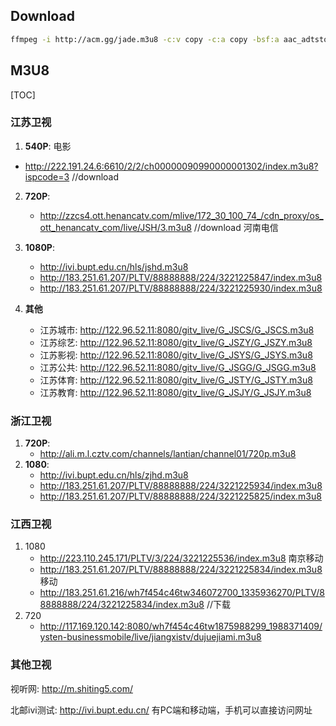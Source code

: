 ## Download

```bash
ffmpeg -i http://acm.gg/jade.m3u8 -c:v copy -c:a copy -bsf:a aac_adtstoasc 1.mp4
```



## M3U8

[TOC]

### 江苏卫视
1. **540P**: 电影
  - http://222.191.24.6:6610/2/2/ch00000090990000001302/index.m3u8?ispcode=3   //download
2. **720P**:

   - http://zzcs4.ott.henancatv.com/mlive/172_30_100_74_/cdn_proxy/os_ott_henancatv_com/live/JSH/3.m3u8  	//download 河南电信
3. **1080P**: 
   - http://ivi.bupt.edu.cn/hls/jshd.m3u8 
   - http://183.251.61.207/PLTV/88888888/224/3221225847/index.m3u8
   - http://183.251.61.207/PLTV/88888888/224/3221225930/index.m3u8



4. **其他**
   - 江苏城市: http://122.96.52.11:8080/gitv_live/G_JSCS/G_JSCS.m3u8
   - 江苏综艺: http://122.96.52.11:8080/gitv_live/G_JSZY/G_JSZY.m3u8
   - 江苏影视: http://122.96.52.11:8080/gitv_live/G_JSYS/G_JSYS.m3u8
   - 江苏公共: http://122.96.52.11:8080/gitv_live/G_JSGG/G_JSGG.m3u8
   - 江苏体育: http://122.96.52.11:8080/gitv_live/G_JSTY/G_JSTY.m3u8
   - 江苏教育: http://122.96.52.11:8080/gitv_live/G_JSJY/G_JSJY.m3u8


### 浙江卫视
1. **720P**: 
   - http://ali.m.l.cztv.com/channels/lantian/channel01/720p.m3u8
2. **1080**:
   - http://ivi.bupt.edu.cn/hls/zjhd.m3u8
   - http://183.251.61.207/PLTV/88888888/224/3221225934/index.m3u8
   - http://183.251.61.207/PLTV/88888888/224/3221225825/index.m3u8




### 江西卫视

1. 1080
   - http://223.110.245.171/PLTV/3/224/3221225536/index.m3u8 南京移动
   - http://183.251.61.207/PLTV/88888888/224/3221225834/index.m3u8 移动
   - http://183.251.61.216/wh7f454c46tw346072700_1335936270/PLTV/88888888/224/3221225834/index.m3u8     //下载
2. 720
   - http://117.169.120.142:8080/wh7f454c46tw1875988299_1988371409/ysten-businessmobile/live/jiangxistv/dujuejiami.m3u8





### 其他卫视

视听网: http://m.shiting5.com/

北邮ivi测试: http://ivi.bupt.edu.cn/  有PC端和移动端，手机可以直接访问网址





